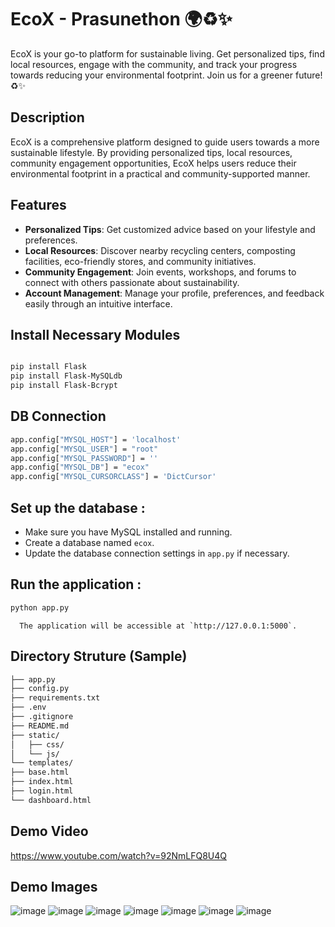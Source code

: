 # EcoX - Prasunethon 🌍♻️✨

EcoX is your go-to platform for sustainable living. Get personalized tips, find local resources, engage with the community, and track your progress towards reducing your environmental footprint. Join us for a greener future! ♻️✨

## Description

EcoX is a comprehensive platform designed to guide users towards a more sustainable lifestyle. By providing personalized tips, local resources, community engagement opportunities, EcoX helps users reduce their environmental footprint in a practical and community-supported manner.

## Features

- **Personalized Tips**: Get customized advice based on your lifestyle and preferences.
- **Local Resources**: Discover nearby recycling centers, composting facilities, eco-friendly stores, and community initiatives.
- **Community Engagement**: Join events, workshops, and forums to connect with others passionate about sustainability.
- **Account Management**: Manage your profile, preferences, and feedback easily through an intuitive interface.


## Install Necessary Modules

```bash

pip install Flask
pip install Flask-MySQLdb
pip install Flask-Bcrypt

```

## DB Connection

```bash
app.config["MYSQL_HOST"] = 'localhost'
app.config["MYSQL_USER"] = "root"
app.config["MYSQL_PASSWORD"] = ''
app.config["MYSQL_DB"] = "ecox"
app.config["MYSQL_CURSORCLASS"] = 'DictCursor'

```

## Set up the database :
   - Make sure you have MySQL installed and running.
   - Create a database named `ecox`.
   - Update the database connection settings in `app.py` if necessary.

## Run the application :

```bash
python app.py
```

      The application will be accessible at `http://127.0.0.1:5000`.

## Directory Struture (Sample)
```bash
├── app.py
├── config.py
├── requirements.txt
├── .env
├── .gitignore
├── README.md
├── static/
│   ├── css/
│   └── js/
└── templates/
├── base.html
├── index.html
├── login.html
└── dashboard.html

```

## Demo Video
https://www.youtube.com/watch?v=92NmLFQ8U4Q

## Demo Images

![image](https://github.com/bnaveenbharathi/ecox-Prasunethon/assets/144258519/54e55deb-b8be-417c-8559-c3edabc0da5c)
![image](https://github.com/bnaveenbharathi/ecox-Prasunethon/assets/144258519/6a029ca9-01a9-4427-b8ac-0f990ae31432)
![image](https://github.com/bnaveenbharathi/ecox-Prasunethon/assets/144258519/c3034f43-e9d7-411b-adc0-69addc049119)
![image](https://github.com/bnaveenbharathi/ecox-Prasunethon/assets/144258519/a5e5b86c-5eb9-427c-853d-a738e0e89495)
![image](https://github.com/bnaveenbharathi/ecox-Prasunethon/assets/144258519/3c2ca5b1-2b9b-4d0b-a435-90849285a5dd)
![image](https://github.com/bnaveenbharathi/ecox-Prasunethon/assets/144258519/ed6451ba-9983-4d91-ab77-d3a69e3cd71c)
![image](https://github.com/bnaveenbharathi/ecox-Prasunethon/assets/144258519/85f67d1e-ec62-46ba-87d8-bf75cd48ac1a)







